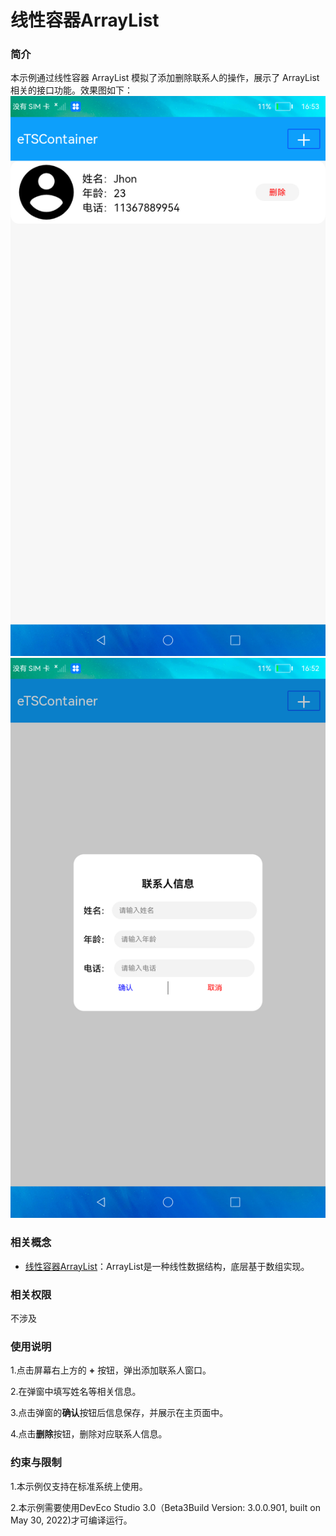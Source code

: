 # 线性容器ArrayList

### 简介

本示例通过线性容器 ArrayList 模拟了添加删除联系人的操作，展示了 ArrayList 相关的接口功能。效果图如下：
![](screenshots/device/main.png)
![](screenshots/device/popup_window.png)

### 相关概念

- [线性容器ArrayList](https://gitee.com/openharmony/docs/blob/master/zh-cn/application-dev/reference/apis/js-apis-arraylist.md)：ArrayList是一种线性数据结构，底层基于数组实现。

### 相关权限

不涉及

### 使用说明

1.点击屏幕右上方的 **+** 按钮，弹出添加联系人窗口。

2.在弹窗中填写姓名等相关信息。

3.点击弹窗的**确认**按钮后信息保存，并展示在主页面中。

4.点击**删除**按钮，删除对应联系人信息。

### 约束与限制

1.本示例仅支持在标准系统上使用。

2.本示例需要使用DevEco Studio 3.0（Beta3Build Version: 3.0.0.901, built on May 30, 2022)才可编译运行。